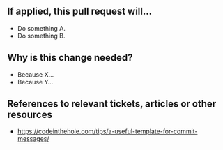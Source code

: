 <!--
Thank you for proposing a contribution to the ANTLR project. In order to accept
changes from the outside world, all contributors must "sign" the [contributors.txt](https://github.com/antlr/antlr4/blob/master/contributors.txt)
certificate of origin. It's an unfortunate reality of today's fuzzy and bizarre
world of open-source ownership.

Make sure you are already in the contributors.txt file or add a commit to this pull request with the appropriate change. Thanks!
-->

## If applied, this pull request will...

- Do something A.
- Do something B.

## Why is this change needed?

- Because X…
- Because Y…

## References to relevant tickets, articles or other resources

- https://codeinthehole.com/tips/a-useful-template-for-commit-messages/
